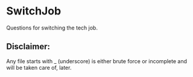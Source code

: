 # SwitchJob
Questions for switching the tech job.

## Disclaimer:
Any file starts with _ (underscore) is either brute force or incomplete and will be taken care of, later.
